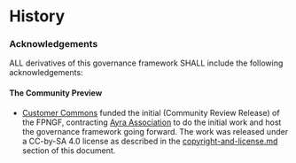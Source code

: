 # History





### Acknowledgements



ALL derivatives of this governance framework SHALL include the following acknowledgements:

#### The Community Preview

* [Customer Commons](https://customercommons.org/) funded the initial (Community Review Release) of the FPNGF, contracting [Ayra Association](https://ayra.forum/) to do the initial work and host the governance framework going forward. The work was released under a CC-by-SA 4.0 license as described in the [copyright-and-license.md](copyright-and-license.md "mention") section of this document.

